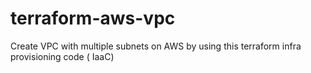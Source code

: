 # terraform-aws-vpc
Create VPC with multiple subnets on AWS by using this terraform infra provisioning code ( IaaC)
